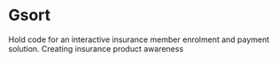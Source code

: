 # Gsort
Hold code for an interactive insurance member enrolment and payment solution.
Creating insurance product awareness 
